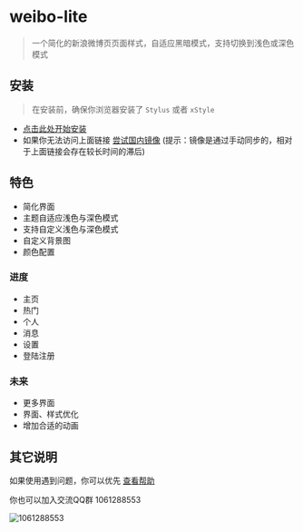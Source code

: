 # weibo-lite

> 一个简化的新浪微博页页面样式，自适应黑暗模式，支持切换到浅色或深色模式

## 安装

> 在安装前，确保你浏览器安装了 `Stylus` 或者 `xStyle`

- [点击此处开始安装](https://tolking.github.io/usercss/weibo-lite/index.user.css)
- 如果你无法访问上面链接 [尝试国内镜像](https://gitee.com/tolking/usercss/raw/master/weibo-lite/index.user.css) (提示：镜像是通过手动同步的，相对于上面链接会存在较长时间的滞后)

## 特色

- 简化界面
- 主题自适应浅色与深色模式
- 支持自定义浅色与深色模式
- 自定义背景图
- 颜色配置

### 进度

- 主页
- 热门
- 个人
- 消息
- 设置
- 登陆注册

### 未来

- 更多界面
- 界面、样式优化
- 增加合适的动画

## 其它说明

如果使用遇到问题，你可以优先 [查看帮助](../help.md)

你也可以加入交流QQ群 1061288553

![1061288553](https://i.loli.net/2020/03/28/agCTnyh2ZRDsQm3.jpg)